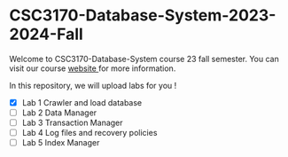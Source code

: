 # CSC3170-Database-System-2023-2024-Fall

Welcome to CSC3170-Database-System course 23 fall semester. You can visit our course [website ](https://58191554.github.io/csc3170_23fall/dashboard.html) for more information.

In this repository, we will upload labs for you !

- [x] Lab 1 Crawler and load database 
- [ ] Lab 2 Data Manager
- [ ] Lab 3 Transaction Manager 
- [ ] Lab 4 Log files and recovery policies
- [ ] Lab 5 Index Manager
